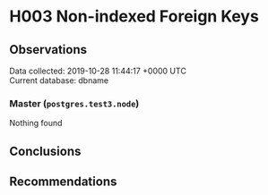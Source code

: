 # H003 Non-indexed Foreign Keys #

## Observations ##
Data collected: 2019-10-28 11:44:17 +0000 UTC  
Current database: dbname  


### Master (`postgres.test3.node`) ###



Nothing found



## Conclusions ##


## Recommendations ##

